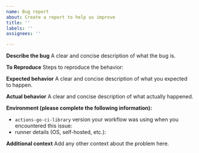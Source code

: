```yaml
---
name: Bug report
about: Create a report to help us improve
title: ''
labels: ''
assignees: ''

---
```


**Describe the bug**
A clear and concise description of what the bug is.

**To Reproduce**
Steps to reproduce the behavior:

**Expected behavior**
A clear and concise description of what you expected to happen.

**Actual behavior**
A clear and concise description of what actually happened.

**Environment (please complete the following information):**
 - `actions-go-ci-library` version your workflow was using when you encountered this issue: 
 - runner details (OS, self-hosted, etc.):

**Additional context**
Add any other context about the problem here.
